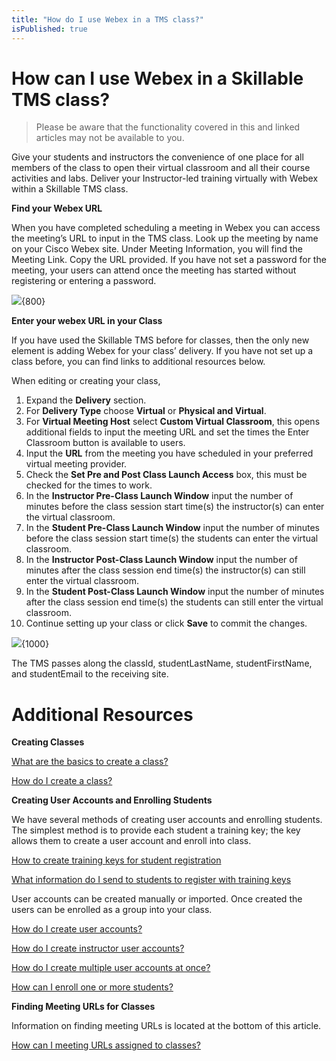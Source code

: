 ```yaml
---
title: "How do I use Webex in a TMS class?"
isPublished: true
---
```


# How can I use Webex in a Skillable TMS class?

> Please be aware that the functionality covered in this and linked articles may not be available to you.

Give your students and instructors the convenience of one place for all members of the class to open their virtual classroom and all their course activities and labs. Deliver your Instructor-led training virtually with Webex within a Skillable TMS class.  

**Find your Webex URL**

When you have completed scheduling a meeting in Webex you can access the meeting’s URL to input in the TMS class. Look up the meeting by name on your Cisco Webex site. Under Meeting Information, you will find the Meeting Link. Copy the URL provided. If you have not set a password for the meeting, your users can attend once the meeting has started without registering or entering a password.

![](/tms/images/cvcwebexurl1.png){800}

**Enter your webex URL in your Class**

If you have used the Skillable TMS before for classes, then the only new element is adding Webex for your class’ delivery. If you have not set up a class before, you can find links to additional resources below. 

When editing or creating your class, 
1. Expand the **Delivery** section.
1. For **Delivery Type** choose **Virtual** or **Physical and Virtual**.
1. For **Virtual Meeting Host** select **Custom Virtual Classroom**, this opens additional fields to input the meeting URL and set the times the Enter Classroom button is available to users.
1. Input the **URL** from the meeting you have scheduled in your preferred virtual meeting provider.
1. Check the **Set Pre and Post Class Launch Access** box, this must be checked for the times to work.
1. In the **Instructor Pre-Class Launch Window** input the number of minutes before the class session start time(s) the instructor(s) can enter the virtual classroom.
1. In the **Student Pre-Class Launch Window** input the number of minutes before the class session start time(s) the students can enter the virtual classroom. 
1. In the **Instructor Post-Class Launch Window** input the number of minutes after the class session end time(s) the instructor(s) can still enter the virtual classroom. 
1. In the **Student Post-Class Launch Window** input the number of minutes after the class session end time(s) the students can still enter the virtual classroom.
1. Continue setting up your class or click **Save** to commit the changes.

![](/tms/images/virtual-class-launch-windows.png){1000}

The TMS passes along the classId, studentLastName, studentFirstName, and studentEmail to the receiving site. 
 
# Additional Resources

**Creating Classes** 

 [What are the basics to create a class?](https://docs.learnondemandsystems.com/tms/tms-administrators/classes/schedule/create-class-basic.md) 
 
 [How do I create a class?](https://docs.learnondemandsystems.com/tms/tms-administrators/classes/schedule/create-class.md) 

**Creating User Accounts and Enrolling Students**

We have several methods of creating user accounts and enrolling students. The simplest method is to provide each student a training key; the key allows them to create a user account and enroll into class. 

 [How to create training keys for student registration](https://docs.learnondemandsystems.com/tms/tms-administrators/classes/training-keys/class-training-keys.md) 

 [What information do I send to students to register with training keys](https://docs.learnondemandsystems.com/tms/tms-administrators/classes/training-keys/information-to-send-to-students-who-are-registering-using-training-keys.md) 

User accounts can be created manually or imported. Once created the users can be enrolled as a group into your class. 

 [How do I create user accounts?](https://docs.learnondemandsystems.com/tms/tms-administrators/users/student-management/create-student-user-accounts.md) 

 [How do I create instructor user accounts?](https://docs.learnondemandsystems.com/tms/tms-administrators/users/instructor-management/create-instructor-user-accounts.md) 

 [How do I create multiple user accounts at once?](https://docs.learnondemandsystems.com/tms/tms-administrators/users/student-management/create-multiple-user-accounts-at-once.md) 

 [How can I enroll one or more students?](https://docs.learnondemandsystems.com/tms/tms-administrators/classes/enrollments-roster/enroll-multiple-students.md) 

**Finding Meeting URLs for Classes**

Information on finding meeting URLs is located at the bottom of this article.

 [How can I meeting URLs assigned to classes?](https://docs.learnondemandsystems.com/tms/tms-administrators/classes/virtual-meetings/custom-virtual-classroom.md)
